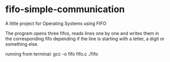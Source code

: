 # fifo-simple-communication
A little project for Operating Systems using FIFO

The program opens three fifos, reads lines one by one and writes them in the corresponding fifo depending if the line is starting with a letter, a digit or something else.

running from terminal:
gcc -o fifo fifo.c
./fifo
